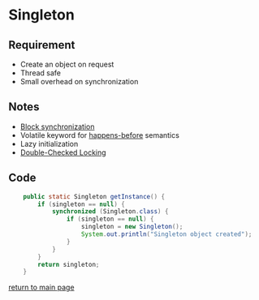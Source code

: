 # Singleton

## Requirement 

* Create an object on request 
* Thread safe
* Small overhead on synchronization 


## Notes 

* [Block synchronization](http://www.java67.com/2013/01/difference-between-synchronized-block-vs-method-java-example.html)
* Volatile keyword for [happens-before](https://en.wikipedia.org/wiki/Java_memory_model) semantics
* Lazy initialization
* [Double-Checked Locking](https://en.wikipedia.org/wiki/Double-checked_locking)

## Code 

```java
    public static Singleton getInstance() {
        if (singleton == null) {
            synchronized (Singleton.class) {
                if (singleton == null) {
                    singleton = new Singleton();
                    System.out.println("Singleton object created");
                }
            }
        }
        return singleton;
    }
``` 

[return to main page](../../../../../../README.md)
